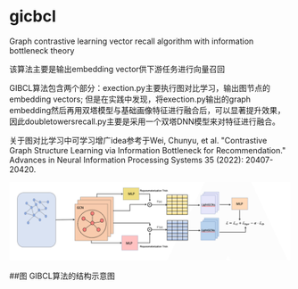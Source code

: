 # gicbcl
Graph contrastive learning vector recall algorithm with information bottleneck theory

该算法主要是输出embedding vector供下游任务进行向量召回

GIBCL算法包含两个部分：exection.py主要执行图对比学习，输出图节点的embedding vectors; 但是在实践中发现，将exection.py输出的graph embedding然后再用双塔模型与基础画像特征进行融合后，可以显著提升效果，因此doubletowersrecall.py主要是采用一个双塔DNN模型来对特征进行融合。

关于图对比学习中可学习增广idea参考于Wei, Chunyu, et al. "Contrastive Graph Structure Learning via Information Bottleneck for Recommendation." Advances in Neural Information Processing Systems 35 (2022): 20407-20420.

<img src="./GIBCL.png" alt="图 GIBCL算法的结构示意图">

##图 GIBCL算法的结构示意图
